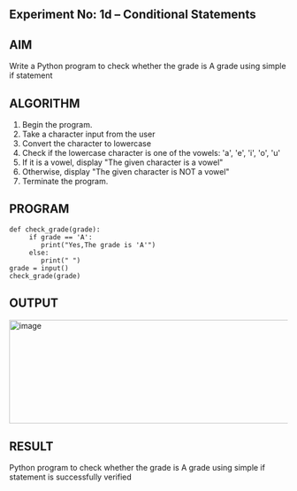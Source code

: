 ## Experiment No: 1d – Conditional Statements

## AIM  
Write a Python program to check whether the grade is A grade using simple if statement


## ALGORITHM  
1. Begin the program.  
2. Take a character input from the user
3. Convert the character to lowercase
4. Check if the lowercase character is one of the vowels: 'a', 'e', 'i', 'o', 'u'
5. If it is a vowel, display "The given character is a vowel"
6. Otherwise, display "The given character is NOT a vowel"
4. Terminate the program.

## PROGRAM
```
def check_grade(grade):
     if grade == 'A':
        print("Yes,The grade is 'A'")
     else:
        print(" ")
grade = input()
check_grade(grade)
```

## OUTPUT

<img width="589" height="187" alt="image" src="https://github.com/user-attachments/assets/88033482-3260-4d8f-a55c-e4ddf207f998" />


## RESULT

Python program to check whether the grade is A grade using simple if statement is successfully verified
